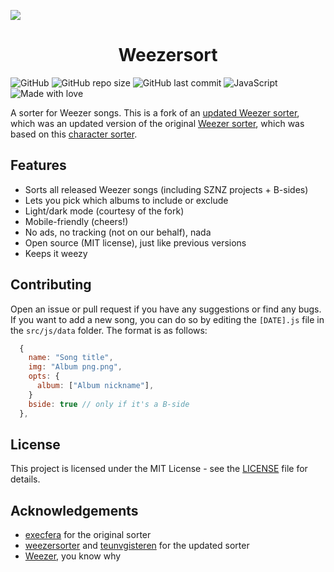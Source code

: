 <p><img src="https://styles.redditmedia.com/t5_2s48r/styles/mobileBannerImage_drl6dtvgh1x71.png"><h1 style="text-align: center">Weezersort</h1></p>

![GitHub](https://img.shields.io/github/license/StrawberryMaster/weezersort)
![GitHub repo size](https://img.shields.io/github/repo-size/StrawberryMaster/weezersort)
![GitHub last commit](https://img.shields.io/github/last-commit/StrawberryMaster/weezersort)
![JavaScript](https://img.shields.io/badge/-JavaScript-black?style=flat-square&logo=javascript)
![Made with love](https://img.shields.io/badge/Made%20with%20%E2%9D%A4%EF%B8%8F%20by-many_people,_really-red)

A sorter for Weezer songs. This is a fork of an [updated Weezer sorter](https://github.com/weezersorter/weezersorter.github.io), which was an updated version of the original [Weezer sorter](https://weezersorter.tumblr.com/), which was based on this [character sorter](https://github.com/execfera/charasort). 

## Features
- Sorts all released Weezer songs (including SZNZ projects + B-sides)
- Lets you pick which albums to include or exclude
- Light/dark mode (courtesy of the fork)
- Mobile-friendly (cheers!)
- No ads, no tracking (not on our behalf), nada
- Open source (MIT license), just like previous versions
- Keeps it weezy

## Contributing
Open an issue or pull request if you have any suggestions or find any bugs. If you want to add a new song, you can do so by editing the `[DATE].js` file in the `src/js/data` folder. The format is as follows:
```js
  {
    name: "Song title",
    img: "Album png.png",
    opts: {
      album: ["Album nickname"],
    }
    bside: true // only if it's a B-side
  },
```

## License
This project is licensed under the MIT License - see the [LICENSE](LICENSE) file for details.

## Acknowledgements
- [execfera](https://github.com/execfera) for the original sorter
- [weezersorter](https://github.com/weezersorter) and [teunvgisteren](https://github.com/teunvgisteren) for the updated sorter
- [Weezer](https://weezer.com), you know why